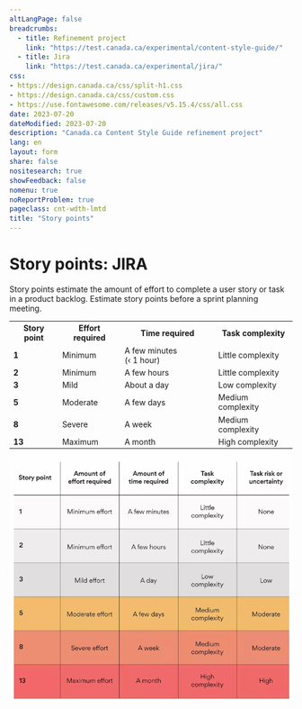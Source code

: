 ```yaml
---
altLangPage: false
breadcrumbs:
  - title: Refinement project
    link: "https://test.canada.ca/experimental/content-style-guide/"
  - title: Jira
    link: "https://test.canada.ca/experimental/jira/"    
css:
- https://design.canada.ca/css/split-h1.css
- https://design.canada.ca/css/custom.css
- https://use.fontawesome.com/releases/v5.15.4/css/all.css
date: 2023-07-20
dateModified: 2023-07-20
description: "Canada.ca Content Style Guide refinement project"
lang: en
layout: form
share: false
nositesearch: true
showFeedback: false
nomenu: true
noReportProblem: true
pageclass: cnt-wdth-lmtd
title: "Story points"
---
```

<h1 property="name" id="wb-cont" dir="ltr"><span class="stacked"><span>Story points</span>: <span>JIRA</span></span></h1>
<p>Story points estimate the amount of effort to complete a user story or task in a product backlog.   Estimate story points before a sprint planning meeting.</p>
<div class="col-md-8">
  <div class="panel panel-default">
<table class="table table-bordered small">
  <tr>
    <th>Story point</th>
    <th>Effort required</th>
    <th>Time required</th>
    <th>Task complexity</th>
  </tr>
  <tr>
    <td class="text-center"><strong>1</strong></td>
    <td>Minimum</td>
    <td>A few minutes (&#8249;&nbsp;1&nbsp;hour)</td>
    <td>Little complexity</td>
  </tr>
  <tr>
    <td class="text-center"><strong>2</strong></td>
    <td>Minimum</td>
    <td>A few hours</td>
    <td>Little complexity</td>
  </tr>
  <tr class="text-center">
    <td><strong>3</strong></td>
    <td>Mild</td>
    <td>About a day</td>
    <td>Low complexity</td>
  </tr>
  <tr class="text-center">
    <td><strong>5</strong></td>
    <td>Moderate</td>
    <td>A few days</td>
    <td>Medium complexity</td>
  </tr>
  <tr>
    <td class="text-center"><strong>8</strong></td>
    <td>Severe</td>
    <td>A week</td>
    <td>Medium complexity</td>
  </tr>
  <tr class="danger">
    <td class="text-center"><strong>13</strong></td>
    <td>Maximum</td>
    <td>A month</td>
    <td>High complexity</td>
  </tr>
</table>
  </div>
</div>
<div class="col-md-7">
  <div class="panel panel-default">
    <div class="panel-body"> <img src="./images/story-points.png" class="img-responsive" alt="Story point matrix"> </div>
  </div>
</div>
